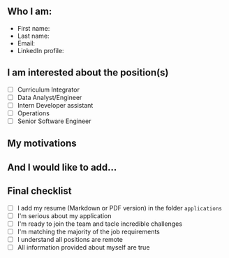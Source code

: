 ## Who I am:

- First name: <!-- Insert your first name here -->
- Last name: <!-- Insert your last name here -->
- Email: <!-- Insert your email here -->
- LinkedIn profile: <!-- Insert your LinkedIn profile URL here -->

## I am interested about the position(s)

<!-- Check the postion(s) you are interested in -->
- [ ] Curriculum Integrator
- [ ] Data Analyst/Engineer
- [ ] Intern Developer assistant
- [ ] Operations
- [ ] Senior Software Engineer

## My motivations

<!-- Describe your motivation to join the team and for the position(s) -->

## And I would like to add...

<!-- Add any other information that can describe you here -->

## Final checklist

<!-- Make sure to check all these items -->

- [ ] I add my resume (Markdown or PDF version) in the folder `applications`
- [ ] I'm serious about my application
- [ ] I'm ready to join the team and tacle incredible challenges
- [ ] I'm matching the majority of the job requirements
- [ ] I understand all positions are remote
- [ ] All information provided about myself are true
